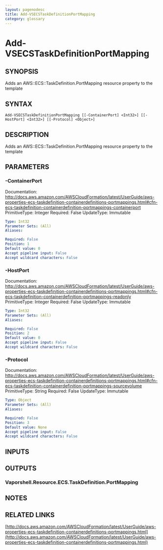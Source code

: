 ```yaml
---
layout: pagenodesc
title: Add-VSECSTaskDefinitionPortMapping
category: glossary
---
```


# Add-VSECSTaskDefinitionPortMapping

## SYNOPSIS
Adds an AWS::ECS::TaskDefinition.PortMapping resource property to the template

## SYNTAX

```
Add-VSECSTaskDefinitionPortMapping [[-ContainerPort] <Int32>] [[-HostPort] <Int32>] [[-Protocol] <Object>]
```

## DESCRIPTION
Adds an AWS::ECS::TaskDefinition.PortMapping resource property to the template

## PARAMETERS

### -ContainerPort
Documentation: http://docs.aws.amazon.com/AWSCloudFormation/latest/UserGuide/aws-properties-ecs-taskdefinition-containerdefinitions-portmappings.html#cfn-ecs-taskdefinition-containerdefinition-portmappings-containerport
PrimitiveType: Integer
Required: False
UpdateType: Immutable

```yaml
Type: Int32
Parameter Sets: (All)
Aliases: 

Required: False
Position: 1
Default value: 0
Accept pipeline input: False
Accept wildcard characters: False
```

### -HostPort
Documentation: http://docs.aws.amazon.com/AWSCloudFormation/latest/UserGuide/aws-properties-ecs-taskdefinition-containerdefinitions-portmappings.html#cfn-ecs-taskdefinition-containerdefinition-portmappings-readonly
PrimitiveType: Integer
Required: False
UpdateType: Immutable

```yaml
Type: Int32
Parameter Sets: (All)
Aliases: 

Required: False
Position: 2
Default value: 0
Accept pipeline input: False
Accept wildcard characters: False
```

### -Protocol
Documentation: http://docs.aws.amazon.com/AWSCloudFormation/latest/UserGuide/aws-properties-ecs-taskdefinition-containerdefinitions-portmappings.html#cfn-ecs-taskdefinition-containerdefinition-portmappings-sourcevolume
PrimitiveType: String
Required: False
UpdateType: Immutable

```yaml
Type: Object
Parameter Sets: (All)
Aliases: 

Required: False
Position: 3
Default value: None
Accept pipeline input: False
Accept wildcard characters: False
```

## INPUTS

## OUTPUTS

### Vaporshell.Resource.ECS.TaskDefinition.PortMapping

## NOTES

## RELATED LINKS

[http://docs.aws.amazon.com/AWSCloudFormation/latest/UserGuide/aws-properties-ecs-taskdefinition-containerdefinitions-portmappings.html](http://docs.aws.amazon.com/AWSCloudFormation/latest/UserGuide/aws-properties-ecs-taskdefinition-containerdefinitions-portmappings.html)

